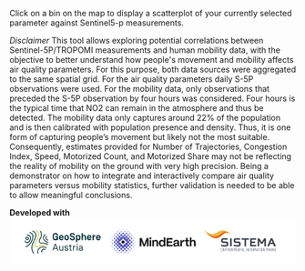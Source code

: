 Click on a bin on the map to display a scatterplot of your currently selected parameter against Sentinel5-p measurements. 

*Disclaimer*
This tool allows exploring potential correlations between Sentinel-5P/TROPOMI measurements and human mobility data, with the objective to better understand how people's movement and mobility affects air quality parameters.
For this purpose, both data sources were aggregated to the same spatial grid. For the air quality parameters daily S-5P observations were used. For the mobility data, only observations that preceded the S-5P observation by four hours was considered. Four hours is the typical time that NO2 can remain in the atmosphere and thus be detected.
The mobility data only captures around 22% of the population and is then calibrated with population presence and density. Thus, it is one form of capturing people’s movement but likely not the most suitable. Consequently, estimates provided for Number of Trajectories, Congestion Index, Speed, Motorized Count, and Motorized Share may not be reflecting the reality of mobility on the ground with very high precision.
Being a demonstrator on how to integrate and interactively compare air quality parameters versus mobility statistics, further validation is needed to be able to allow meaningful conclusions.

**Developed with**  
![](https://raw.githubusercontent.com/eurodatacube/eodash-assets/main/collections/gtif-logos/sistema-mindearth-geosphere.png)
